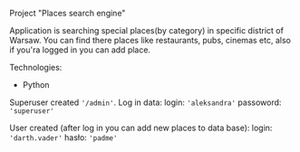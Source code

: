 Project "Places search engine"

Application is searching special places(by category) in specific district of Warsaw. You can find there places like restaurants, pubs, cinemas etc, also if you'ra logged in you can add place.

Technologies:
- Python


Superuser created `'/admin'`.
Log in data:
login: `'aleksandra'`
passoword: `'superuser'`

User created (after log in you can add new places to data base):
login: `'darth.vader'`
hasło: `'padme'`

